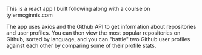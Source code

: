 This is a react app I built following along with a course on tylermcginnis.com

The app uses axios and the Github API to get information about repositories and user profiles. You can then view the most popular repositories on Github, sorted by language, and you can "battle" two Github user profiles against each other by comparing some of their profile stats.
